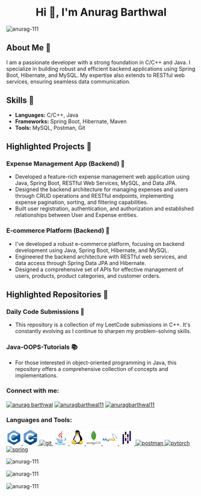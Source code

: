 <h1 align="center">Hi 👋, I'm Anurag Barthwal</h1>
<p align="left"> <img src="https://komarev.com/ghpvc/?username=anurag-111&label=Profile%20views&color=0e75b6&style=flat" alt="anurag-111" /> </p>

## About Me 🚀
I am a passionate developer with a strong foundation in C/C++ and Java. I specialize in building robust and efficient backend applications using Spring Boot, Hibernate, and MySQL. My expertise also extends to RESTful web services, ensuring seamless data communication.

## Skills 🌟
- **Languages:** C/C++, Java
- **Frameworks:** Spring Boot, Hibernate, Maven
- **Tools:** MySQL, Postman, Git

## Highlighted Projects 🚀

### Expense Management App (Backend) 💼
- Developed a feature-rich expense management web application using Java, Spring Boot, RESTful Web Services, MySQL, and Data JPA.
- Designed the backend architecture for managing expenses and users through CRUD operations and RESTful endpoints, implementing expense pagination, sorting, and filtering capabilities.
- Built user registration, authentication, and authorization and established relationships between User and Expense entities.

### E-commerce Platform (Backend) 🛒
- I've developed a robust e-commerce platform, focusing on backend development using Java, Spring Boot, Hibernate, and MySQL.
- Engineered the backend architecture with RESTful web services, and data access through Spring Data JPA and Hibernate.
- Designed a comprehensive set of APIs for effective management of users, products, product categories, and customer orders.

## Highlighted Repositories 🚀 

### Daily Code Submissions 📝
- This repository is a collection of my LeetCode submissions in C++. It's constantly evolving as I continue to sharpen my problem-solving skills. 

### Java-OOPS-Tutorials 📚
- For those interested in object-oriented programming in Java, this repository offers a comprehensive collection of concepts and implementations.

<h3 align="left">Connect with me:</h3>
<p align="left">
<a href="https://www.linkedin.com/in/anurag-barthwal-94aa78200" target="blank"><img align="center" src="https://raw.githubusercontent.com/rahuldkjain/github-profile-readme-generator/master/src/images/icons/Social/linked-in-alt.svg" alt="anurag barthwal" height="30" width="40" /></a>
<a href="https://www.leetcode.com/anuragbarthwal11" target="blank"><img align="center" src="https://raw.githubusercontent.com/rahuldkjain/github-profile-readme-generator/master/src/images/icons/Social/leet-code.svg" alt="anuragbarthwal11" height="30" width="40" /></a>
<a href="https://auth.geeksforgeeks.org/user/anuragbarthwal11" target="blank"><img align="center" src="https://raw.githubusercontent.com/rahuldkjain/github-profile-readme-generator/master/src/images/icons/Social/geeks-for-geeks.svg" alt="anuragbarthwal11" height="30" width="40" /></a>
</p>

<h3 align="left">Languages and Tools:</h3>
<p align="left"> <a href="https://www.cprogramming.com/" target="_blank" rel="noreferrer"> <img src="https://raw.githubusercontent.com/devicons/devicon/master/icons/c/c-original.svg" alt="c" width="40" height="40"/> </a> <a href="https://www.w3schools.com/cpp/" target="_blank" rel="noreferrer"> <img src="https://raw.githubusercontent.com/devicons/devicon/master/icons/cplusplus/cplusplus-original.svg" alt="cplusplus" width="40" height="40"/> </a> <a href="https://git-scm.com/" target="_blank" rel="noreferrer"> <img src="https://www.vectorlogo.zone/logos/git-scm/git-scm-icon.svg" alt="git" width="40" height="40"/> </a> <a href="https://www.java.com" target="_blank" rel="noreferrer"> <img src="https://raw.githubusercontent.com/devicons/devicon/master/icons/java/java-original.svg" alt="java" width="40" height="40"/> </a> <a href="https://www.linux.org/" target="_blank" rel="noreferrer"> <img src="https://raw.githubusercontent.com/devicons/devicon/master/icons/linux/linux-original.svg" alt="linux" width="40" height="40"/> </a> <a href="https://www.mongodb.com/" target="_blank" rel="noreferrer"> <img src="https://raw.githubusercontent.com/devicons/devicon/master/icons/mongodb/mongodb-original-wordmark.svg" alt="mongodb" width="40" height="40"/> </a> <a href="https://www.mysql.com/" target="_blank" rel="noreferrer"> <img src="https://raw.githubusercontent.com/devicons/devicon/master/icons/mysql/mysql-original-wordmark.svg" alt="mysql" width="40" height="40"/> </a> <a href="https://pandas.pydata.org/" target="_blank" rel="noreferrer"> <img src="https://raw.githubusercontent.com/devicons/devicon/2ae2a900d2f041da66e950e4d48052658d850630/icons/pandas/pandas-original.svg" alt="pandas" width="40" height="40"/> </a> <a href="https://postman.com" target="_blank" rel="noreferrer"> <img src="https://www.vectorlogo.zone/logos/getpostman/getpostman-icon.svg" alt="postman" width="40" height="40"/> </a> <a href="https://pytorch.org/" target="_blank" rel="noreferrer"> <img src="https://www.vectorlogo.zone/logos/pytorch/pytorch-icon.svg" alt="pytorch" width="40" height="40"/> </a> <a href="https://spring.io/" target="_blank" rel="noreferrer"> <img src="https://www.vectorlogo.zone/logos/springio/springio-icon.svg" alt="spring" width="40" height="40"/> </a> </p>

<p><img align="center" src="https://github-readme-stats.vercel.app/api/top-langs?username=anurag-111&show_icons=true&locale=en&layout=compact" alt="anurag-111" /></p>
<p><img align="center" src="https://leetcode-stats-six.vercel.app/?username=anuragbarthwal11" alt="anurag-111" /></p>
<p><img align="center" src="https://github-readme-streak-stats.herokuapp.com/?user=anurag-111&" alt="anurag-111" /></p>
